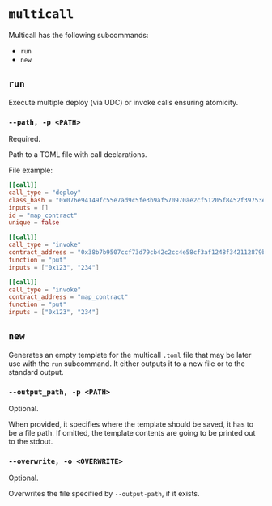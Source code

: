 # `multicall`

Multicall has the following subcommands:
- `run`
- `new`

## `run`

Execute multiple deploy (via UDC) or invoke calls ensuring atomicity.

### `--path, -p <PATH>`
Required.

Path to a TOML file with call declarations.

File example:

```toml
[[call]]
call_type = "deploy"
class_hash = "0x076e94149fc55e7ad9c5fe3b9af570970ae2cf51205f8452f39753e9497fe849"
inputs = []
id = "map_contract"
unique = false

[[call]]
call_type = "invoke"
contract_address = "0x38b7b9507ccf73d79cb42c2cc4e58cf3af1248f342112879bfdf5aa4f606cc9"
function = "put"
inputs = ["0x123", "234"]

[[call]]
call_type = "invoke"
contract_address = "map_contract"
function = "put"
inputs = ["0x123", "234"]
```

## `new`

Generates an empty template for the multicall `.toml` file that may be later use with the `run` subcommand. It either outputs it to a new file or to the standard output.

### `--output_path, -p <PATH>`
Optional.

When provided, it specifies where the template should be saved, it has to be a file path.
If omitted, the template contents are going to be printed out to the stdout.

### `--overwrite, -o <OVERWRITE>`
Optional.

Overwrites the file specified by `--output-path`, if it exists.
